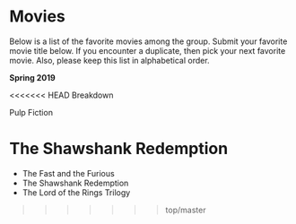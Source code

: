 # Movies

Below is a list of the favorite movies among the group.  Submit your favorite movie title below.  If you encounter a duplicate, then pick your next favorite movie.  Also, please keep this list in alphabetical order.

**Spring 2019**

<<<<<<< HEAD
Breakdown

Pulp Fiction

The Shawshank Redemption
=======
* The Fast and the Furious
* The Shawshank Redemption
* The Lord of the Rings Trilogy
>>>>>>> top/master
